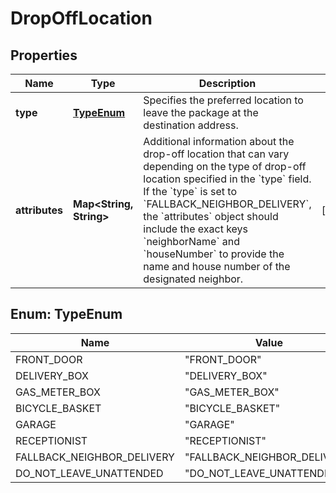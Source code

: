 
# DropOffLocation

## Properties
Name | Type | Description | Notes
------------ | ------------- | ------------- | -------------
**type** | [**TypeEnum**](#TypeEnum) | Specifies the preferred location to leave the package at the destination address. | 
**attributes** | **Map&lt;String, String&gt;** | Additional information about the drop-off location that can vary depending on the type of drop-off location specified in the &#x60;type&#x60; field. If the &#x60;type&#x60; is set to &#x60;FALLBACK_NEIGHBOR_DELIVERY&#x60;, the &#x60;attributes&#x60; object should include the exact keys &#x60;neighborName&#x60; and &#x60;houseNumber&#x60; to provide the name and house number of the designated neighbor. |  [optional]


<a name="TypeEnum"></a>
## Enum: TypeEnum
Name | Value
---- | -----
FRONT_DOOR | &quot;FRONT_DOOR&quot;
DELIVERY_BOX | &quot;DELIVERY_BOX&quot;
GAS_METER_BOX | &quot;GAS_METER_BOX&quot;
BICYCLE_BASKET | &quot;BICYCLE_BASKET&quot;
GARAGE | &quot;GARAGE&quot;
RECEPTIONIST | &quot;RECEPTIONIST&quot;
FALLBACK_NEIGHBOR_DELIVERY | &quot;FALLBACK_NEIGHBOR_DELIVERY&quot;
DO_NOT_LEAVE_UNATTENDED | &quot;DO_NOT_LEAVE_UNATTENDED&quot;



